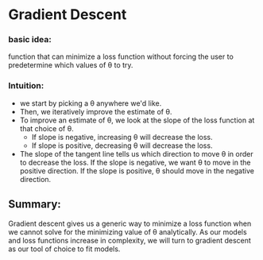 # Gradient Descent

### basic idea:
function that can minimize a loss function without forcing the user to predetermine which values of θ to try.

### Intuition:
- we start by picking a θ anywhere we'd like. 
- Then, we iteratively improve the estimate of θ. 
- To improve an estimate of θ, we look at the slope of the loss function at that choice of θ.
  - If slope is negative, increasing θ will decrease the loss.
  - If slope is positive, decreasing θ will decrease the loss.
- The slope of the tangent line tells us which direction to move θ in order to decrease the loss. If the slope is negative, we want θ to move in the positive direction. If the slope is positive, θ should move in the negative direction.


## Summary:

Gradient descent gives us a generic way to minimize a loss function when we cannot solve for the minimizing value of θ analytically. As our models and loss functions increase in complexity, we will turn to gradient descent as our tool of choice to fit models.
